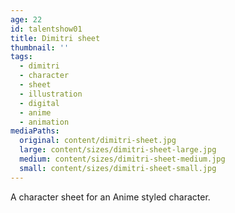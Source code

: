 ```yaml
---
age: 22
id: talentshow01
title: Dimitri sheet
thumbnail: ''
tags:
  - dimitri
  - character
  - sheet
  - illustration
  - digital
  - anime
  - animation
mediaPaths:
  original: content/dimitri-sheet.jpg
  large: content/sizes/dimitri-sheet-large.jpg
  medium: content/sizes/dimitri-sheet-medium.jpg
  small: content/sizes/dimitri-sheet-small.jpg
---
```

A character sheet for an Anime styled character.